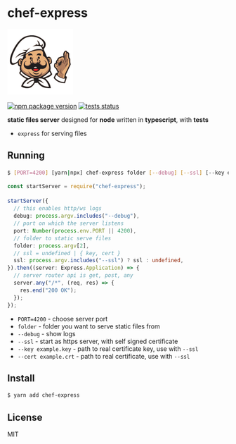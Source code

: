 # chef-express

<img style="max-width: 100%;" src="https://raw.githubusercontent.com/chef-js/express/main/chef.png" width="150" />

<a href="https://badge.fury.io/js/chef-express"><img src="https://badge.fury.io/js/chef-express.svg" alt="npm package version" /></a> <a href="https://circleci.com/gh/chef-js/express"><img src="https://circleci.com/gh/chef-js/express.svg?style=shield" alt="tests status" /></a>

**static files server** designed for **node** written in **typescript**, with **tests**

- `express` for serving files

## Running

```bash
$ [PORT=4200] [yarn|npx] chef-express folder [--debug] [--ssl] [--key example.key] [--cert example.crt]
```

```ts
const startServer = require("chef-express");

startServer({
  // this enables http/ws logs
  debug: process.argv.includes("--debug"),
  // port on which the server listens
  port: Number(process.env.PORT || 4200),
  // folder to static serve files
  folder: process.argv[2],
  // ssl = undefined | { key, cert }
  ssl: process.argv.includes("--ssl") ? ssl : undefined,
}).then((server: Express.Application) => {
  // server router api is get, post, any
  server.any("/*", (req, res) => {
    res.end("200 OK");
  });
});
```

- `PORT=4200` - choose server port
- `folder` - folder you want to serve static files from
- `--debug` - show logs
- `--ssl` - start as https server, with self signed certificate
- `--key example.key` - path to real certificate key, use with `--ssl`
- `--cert example.crt` - path to real certificate, use with `--ssl`

## Install

```bash
$ yarn add chef-express
```

## License

MIT
